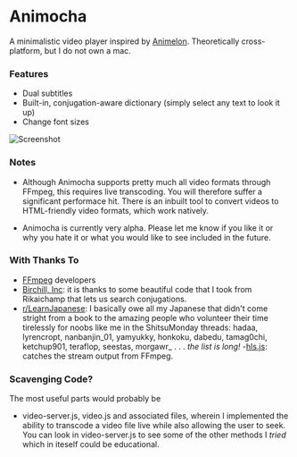 # Animocha
A minimalistic video player inspired by [Animelon](http://animelon.com/). Theoretically cross-platform, but I do not own a mac.

### Features

- Dual subtitles
- Built-in, conjugation-aware dictionary (simply select any text to look it up)
- Change font sizes

![Screenshot](screenshot.jpg?raw=true)

### Notes
- Although Animocha supports pretty much all video formats through FFmpeg, this requires live transcoding. You will therefore suffer a significant performace hit. There is an inbuilt tool to convert videos to HTML-friendly video formats, which work natively.

- Animocha is currently very alpha. Please let me know if you like it or why you hate it or what you would like to see included in the future.

### With Thanks To
- [FFmpeg](http://ffmpeg.org) developers
- [Birchill, Inc](https://github.com/birchill): it is thanks to some beautiful code that I took from Rikaichamp that lets us search conjugations.
- [r/LearnJapanese](https://old.reddit.com/r/LearnJapanese/): I basically owe all my Japanese that didn't come stright from a book to the amazing people who volunteer  their time tirelessly for noobs like me in the ShitsuMonday threads: hadaa, lyrencropt, nanbanjin\_01, yamyukky, honkoku, dabedu, tamag0chi, ketchup901, teraflop, seestas, morgawr\_ . . . _the list is long!_
-[hls.js](https://github.com/video-dev/hls.js/): catches the stream output from FFmpeg.

### Scavenging Code?

The most useful parts would probably be

- video-server.js, video.js and associated files, wherein I implemented the ability to transcode a video file live while also allowing the user to seek. You can look in video-server.js to see some of the other methods I _tried_ which in iteself could be educational.
